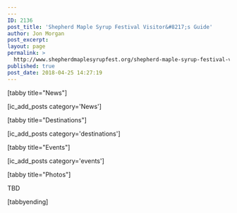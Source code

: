 ```yaml
---
---
ID: 2136
post_title: 'Shepherd Maple Syrup Festival Visitor&#8217;s Guide'
author: Jon Morgan
post_excerpt:
layout: page
permalink: >
  http://www.shepherdmaplesyrupfest.org/shepherd-maple-syrup-festival-visitors-guide/
published: true
post_date: 2018-04-25 14:27:19
---
```

[tabby title="News"]

[ic_add_posts category='News']

[tabby title="Destinations"]

[ic_add_posts category='destinations']

[tabby title="Events"]

[ic_add_posts category='events']

[tabby title="Photos"]

TBD

[tabbyending]